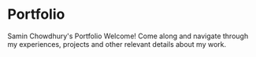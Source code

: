 # Portfolio
Samin Chowdhury's Portfolio 
Welcome! Come along and navigate through my experiences, projects and other relevant details about my work.
